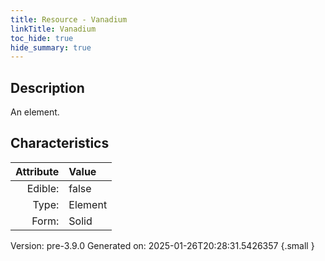 ```yaml
---
title: Resource - Vanadium
linkTitle: Vanadium
toc_hide: true
hide_summary: true
---
```


## Description
An element.

## Characteristics

| Attribute      | Value |
|--------:|:------|
|Edible:|false|
|Type:|Element|
|Form:|Solid|
 



    

Version: pre-3.9.0 Generated on: 2025-01-26T20:28:31.5426357
{.small }
